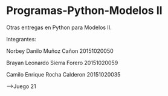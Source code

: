 # Programas-Python-Modelos II
Otras entregas en Python para Modelos II.

Integrantes:

Norbey Danilo Muñoz Cañon 20151020050

Brayan Leonardo Sierra Forero 20151020059

Camilo Enrique Rocha Calderon 20151020035

-->Juego 21
